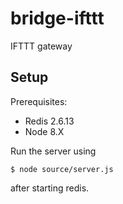 # bridge-ifttt

IFTTT gateway

## Setup

Prerequisites: 

* Redis 2.6.13
* Node 8.X

Run the server using 

    $ node source/server.js
    
after starting redis. 
